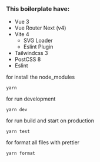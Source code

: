 ### This boilerplate have:

- Vue 3
- Vue Router Next (v4)
- Vite 4
  - SVG Loader
  - Eslint Plugin
- Tailwindcss 3
- PostCSS 8
- Eslint

for install the node_modules

```
yarn
```

for run development

```
yarn dev
```

for run build and start on production

```
yarn test
```

for format all files with prettier

```
yarn format
```
